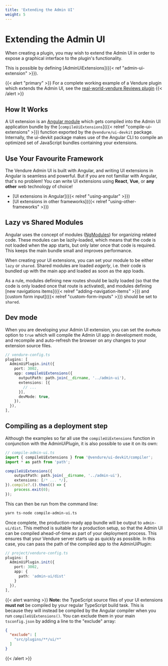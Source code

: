```yaml
---
title: 'Extending the Admin UI'
weight: 5
---
```


# Extending the Admin UI

When creating a plugin, you may wish to extend the Admin UI in order to expose a graphical interface to the plugin's functionality.

This is possible by defining [AdminUiExtensions]({{< ref "admin-ui-extension" >}}). 

{{< alert "primary" >}}
For a complete working example of a Vendure plugin which extends the Admin UI, see the [real-world-vendure Reviews plugin](https://github.com/vendure-ecommerce/real-world-vendure/tree/master/src/plugins/reviews)
{{< /alert >}}

## How It Works

A UI extension is an [Angular module](https://angular.io/guide/ngmodules) which gets compiled into the Admin UI application bundle by the [`compileUiExtensions`]({{< relref "compile-ui-extensions" >}}) function exported by the `@vendure/ui-devkit` package. Internally, the ui-devkit package makes use of the Angular CLI to compile an optimized set of JavaScript bundles containing your extensions. 

## Use Your Favourite Framework

The Vendure Admin UI is built with Angular, and writing UI extensions in Angular is seamless and powerful. But if you are not familiar with Angular, that's no problem! You can write UI extensions using **React**, **Vue**, or **any other** web technology of choice!

* [UI extensions in Angular]({{< relref "using-angular" >}})
* [UI extensions in other frameworks]({{< relref "using-other-frameworks" >}})

## Lazy vs Shared Modules

Angular uses the concept of modules ([NgModules](https://angular.io/guide/ngmodules)) for organizing related code. These modules can be lazily-loaded, which means that the code is not loaded when the app starts, but only later once that code is required. This keeps the main bundle small and improves performance.

When creating your UI extensions, you can set your module to be either `lazy` or `shared`. Shared modules are loaded _eagerly_, i.e. their code is bundled up with the main app and loaded as soon as the app loads. 

As a rule, modules defining new routes should be lazily loaded (so that the code is only loaded once that route is activated), and modules defining [new navigations items]({{< relref "adding-navigation-items" >}}) and [custom form input]({{< relref "custom-form-inputs" >}}) should be set to `shared`.

## Dev mode

When you are developing your Admin UI extension, you can set the `devMode` option to `true` which will compile the Admin UI app in development mode, and recompile and auto-refresh the browser on any changes to your extension source files.

```TypeScript
// vendure-config.ts
plugins: [
  AdminUiPlugin.init({
    port: 3002,
    app: compileUiExtensions({
      outputPath: path.join(__dirname, '../admin-ui'),
      extensions: [{
        // ...
      }],
      devMode: true,
    }),
  }),
],
```

## Compiling as a deployment step

Although the examples so far all use the `compileUiExtensions` function in conjunction with the AdminUiPlugin, it is also possible to use it on its own:

```TypeScript
// compile-admin-ui.ts
import { compileUiExtensions } from '@vendure/ui-devkit/compiler';
import * as path from 'path';

compileUiExtensions({
    outputPath: path.join(__dirname, '../admin-ui'),
    extensions: [/* ... */],
}).compile?.().then(() => {
    process.exit(0);
});

```

This can then be run from the command line:

```bash
yarn ts-node compile-admin-ui.ts
```

Once complete, the production-ready app bundle will be output to `admin-ui/dist`. This method is suitable for a production setup, so that the Admin UI can be compiled ahead-of-time as part of your deployment process. This ensures that your Vendure server starts up as quickly as possible. In this case, you can pass the path of the compiled app to the AdminUiPlugin:

```TypeScript
// project/vendure-config.ts
plugins: [
  AdminUiPlugin.init({
    port: 3002,
    app: {
      path: 'admin-ui/dist'
    }
  }),
],
```

{{< alert warning >}}
**Note:** the TypeScript source files of your UI extensions **must not** be compiled by your regular TypeScript build task. This is because they will instead be compiled by the Angular compiler when you run `compileUiExtensions()`. You can exclude them in your main `tsconfig.json` by adding a line to the "exclude" array:
```json
{
  "exclude": [
    "src/plugins/**/ui/*"
  ]
}
```
{{< /alert >}}
